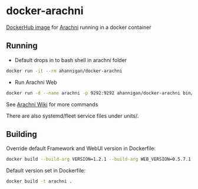 # docker-arachni

[DockerHub image](https://hub.docker.com/r/ahannigan/docker-arachni/) for [Arachni](http://www.arachni-scanner.com/) running in a docker container

## Running

- Default drops in to bash shell in arachni folder
```bash
docker run -it --rm ahannigan/docker-arachni
```

- Run Arachni Web
```bash
docker run -d --name arachni -p 9292:9292 ahannigan/docker-arachni bin/arachni_web
```

See [Arachni Wiki](https://github.com/Arachni/arachni/wiki) for more commands

There are also systemd/fleet service files under units/.

## Building

Override default Framework and WebUI version in Dockerfile:
```bash
docker build --build-arg VERSION=1.2.1 --build-arg WEB_VERSION=0.5.7.1 -t arachni .
```

Default version set in Dockerfile:
```bash
docker build -t arachni .
```
